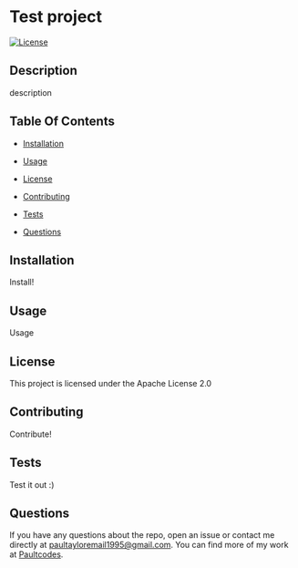 # Test project

  [![License](https://img.shields.io/badge/License-Apache_2.0-blue.svg)](https://opensource.org/licenses/Apache-2.0)
  ## Description
  description

  ## Table Of Contents

  * [Installation](#installation)

  * [Usage](#usage)

  * [License](#license)

  * [Contributing](#contributing)

  * [Tests](#test)

  * [Questions](#questions)

  

  ## Installation <a name="installation"></a>
  Install!

  ## Usage <a name="usage"></a>
  Usage

  ## License <a name="license"></a>

  This project is licensed under the Apache License 2.0

  ## Contributing <a name="contributing"></a>
  Contribute!

  ## Tests <a name="test"></a>
  Test it out :)

  ## Questions <a name="questions"></a>

  If you have any questions about the repo, open an issue or contact me directly at paultayloremail1995@gmail.com. You can find more of my work at [Paultcodes](https://github.com/Paultcodes?tab=repositories).

